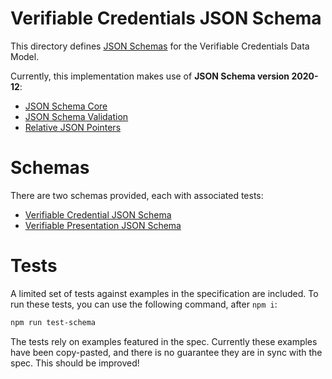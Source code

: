 # Verifiable Credentials JSON Schema

This directory defines [JSON Schemas](https://json-schema.org/) for the Verifiable Credentials Data Model.

Currently, this implementation makes use of **JSON Schema version 2020-12**:
- [JSON Schema Core](https://json-schema.org/draft/2020-12/json-schema-core.html)
- [JSON Schema Validation](https://json-schema.org/draft/2020-12/json-schema-validation.html)
- [Relative JSON Pointers](https://json-schema.org/draft/2020-12/relative-json-pointer.html)

# Schemas

There are two schemas provided, each with associated tests:

- [Verifiable Credential JSON Schema](verifiable-credential/verifiable-credential-schema.json)
- [Verifiable Presentation JSON Schema](verifiable-presentation/verifiable-presentation-schema.json)

# Tests

A limited set of tests against examples in the specification are included. To run these tests, you can use the following command, after `npm i`:

```bash
npm run test-schema
```

The tests rely on examples featured in the spec. Currently these examples have been copy-pasted, and there is no guarantee they are in sync with the spec. This should be improved!